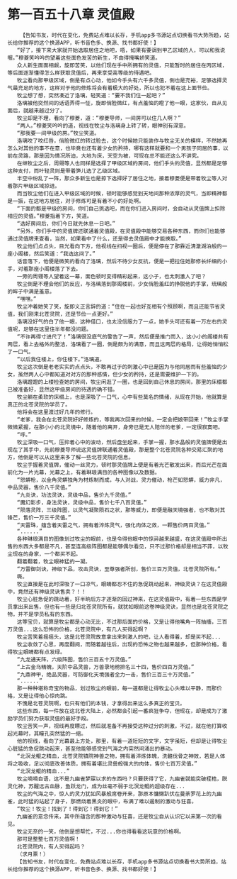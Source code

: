 # 第一百五十八章 灵值殿
        【告知书友，时代在变化，免费站点难以长存，手机app多书源站点切换看书大势所趋，站长给你推荐的这个换源APP，听书音色多、换源、找书都好使！】
       “好了，接下来大家就开始选取居住之地吧，唔，如果有要调到甲乙区域的人，可以和我说喔。”穆菱笑吟吟的望着这些面色发苦的新生，不由得掩嘴娇笑道。
       众人新生面面相觑，旋即苦笑，以他们现在手中所拥有的灵值，只能暂时的居住在丙区域，等后面逐渐懂得怎么样获取灵值后，再来享受高等级的待遇吧。
       牧尘看向那甲级区域，倒是有点心动，他如今手头有六千多灵值，倒也是充裕，足够选择灵气最充足的地方，这样对于他的修炼将会有着极大的好处，所以也犯不着在这上面节俭。
       牧尘想了想，突然凑近了洛璃，轻笑道：“要不我们住一起吧？”
       洛璃被他突然间的话语弄得一怔，旋即俏脸微红，有点羞恼的瞪了他一眼，这家伙，自从见面后，就越来越过分了。
       牧尘却是不理，看向了穆菱，道：“穆菱导师，一间房可以住几人啊？”
       “两人。”穆菱笑吟吟的道，视线在牧尘与洛璃身上转了转，眼神别有深意。
       “那我要一间甲级的房。”牧尘笑道。
       洛璃咬了咬红唇，俏脸微红的转过脸去，这个时候她只能装作与牧尘无关的模样，不然她再怎么对其他的事不在意，也毕竟也还有着少女的矜持，哪有这样就要和一个男孩子同居的事，以前在灵路，那是因为情况所迫，大地为床，天空为被，可现在总不能还这么不讲究。
       在继牧尘之后，周翎等人也同样是选择了甲级区域的房间，他们手头的灵值，显然都是足够这种支付，而叶轻灵则是带着笋儿选了乙级区域。
       半空中纷乱了一阵，那众多新生也是掠下选择好了居住之地，接着穆菱便是带着牧尘等人对着那片甲级区域掠进。
       而当牧尘他们在进入甲级区域的时候，顿时能够感觉到天地间那种浓厚的灵气，当即精神都是一振，在这地方居住，对于修炼可是有着不小的好处啊。
       “下面的都是甲级的房间，你们自己挑选吧，而在你们进入房间时，会自动从灵值牌上扣除相应的灵值。”穆菱指着下方，笑道。
       “选好房间后，你们今日就先休息一日吧。”
       “另外，你们手中的灵值牌还联通着灵值殿，在灵值殿中能够交易各种东西，而你们也能够通过灵值牌来查看，当然，如果看中了什么，还是得去灵值殿中才能换取。”
       牧尘他们点点头，目光看向下方，他视线在扫视一圈后，便是停在了那靠近清澈湖泊般的一座小阁楼，然后笑道：“我选这间了。”
       话音落下，他便是微笑的看向了洛璃，然后不待少女反抗，便是一把拉住她那修长纤细的小手，对着那座小阁楼落了下去。
       一旁的周翎等人望着这一幕，面色顿时变得精彩起来，这小子，也太刺激人了吧？
       牧尘倒是不理会他们的反应，与洛璃落到那阁楼前，少女俏脸羞红的挣脱他的手掌，琉璃般的眸子中满是羞意。
       “嘿嘿。”
       牧尘冲着她笑了笑，旋即义正言辞的道：“住在一起也好互相有个照顾啊，而且还能节省灵值，我们刚来北苍灵院，还是节俭一点更好。”
       洛璃没好气的白了他一眼，这种借口，也太没信服力了一点，她手头可还有着一万左右的灵值呢，足够在这里住半年都没问题。
       “不许再得寸进尺了！”洛璃很没底气的警告了一声，然后便是推门而入，这小小的阁楼共有两层，看上去格外的整洁，洛璃看了一圈，倒是颇为的满意，而且这两层的格局，让得她悄悄松了一口气。
       “以后我住楼上，你住楼下。”洛璃道。
       牧尘这次倒是老老实实的点点头，不敢再过于的刺激心中已是因为与他同居而有些羞恼的少女，虽然两人心中都知道对对方的那种感情，但少女的矜持，还是需要维护一下的。
       洛璃蹬蹬的上楼检查她的房间，牧尘闲逛了一圈，也是回到自己休息的房间，那里的床榻都已被准备好，显然这甲级房间的待遇的确不错。
       牧尘躺在柔软的床榻上，也是深吸了一口气，心中有些莫名的情绪，从现在开始，他就算是真正的北苍灵院的学员了。
       他将会在这里渡过好几年的修行。
       “老爹，我会在北苍灵院好好修炼的，等我再次回来的时候，一定会把娘带回来！”牧尘手掌微微紧握，在那小小的北灵境中，随着他的离开，身旁已是无人陪伴的老爹，一定很寂寞吧。
       “呼。”
       牧尘深吸一口气，压抑着心中的波动，然后盘坐起来，手掌一握，那水晶般的灵值牌便是出现在了其手中，先前穆菱导师说这灵值牌联通着灵值殿，那是整个北苍灵院各种交易汇聚的地方，他倒是可以从这里来多了解一些北苍灵院的信息。
       牧尘手握着灵值牌，催动一丝灵力，顿时那灵值牌上便是有着光芒散发出来，而后光芒在面前化为一片光幕，光幕之上，有着琳琅满目的各种图像以及数据。
       “怒蟒枪，以金角灵蟒独角为材炼制而成，与人对战，灵力催动，枪芒如怒蟒，威力非凡，中品灵器，售价八千灵值。”
       “九炎诀，功法灵诀，灵级中品，售价九千灵值。”
       “魔幻影步，身法灵诀，灵级中品，售价七千八百灵值。”
       “陨落灵阵，三级阵图，以灵气凝聚陨石之状，那等威力，即便是融天境强者，也不敢对其锋芒，售价一万三千灵值。”
       “天雷珠，蕴含着天雷之气，拥有着淬炼灵气，强化肉体之效，一颗售价两百灵值。”
       “......”
       各种琳琅满目的图像划过牧尘的眼前，也是令得他眼中的惊异越来越盛，在这灵值殿中所出售的东西大多都是不凡，甚至连高级阵图都是能够偶尔看见，只不过那价格却是相当不菲，以牧尘现在的身家，一个都买不起。
       翻着翻着，牧尘眼神猛的一凝。
       “万雷御剑诀，神级下品，攻击灵诀，至尊强者所创，售价三百万灵值，北苍灵院所有。”
       嘶。
       牧尘直接是在此时深吸了一口凉气，眼睛都忍不住的急促跳动起来，神级灵诀？在这灵值殿中，竟然还有神级灵诀售卖？！！
       牧尘心脏急促的跳动着，好半晌后方才逐渐的回过神来，在这灵值殿中，有着一些东西是学员拿出来出售，但也有一些是归北苍灵院所有，就犹如眼前这卷神级灵诀，显然也是北苍灵院之物，并不是学员私有的东西。
       这等宝贝，就算是牧尘都是心动无比，不过那后面的价格，又是让得他嘴角一阵抽搐，三百万灵值...这么恐怖的价格，北苍灵院中，有几人买得起啊？
       牧尘苦笑着摇摇头，这是北苍灵院故意拿出来刺激人的吧，让人看得着，却是买不起...
       牧尘收敛了心思，再度翻阅，而随着越往后，出现的恐怖之物也越来越多，但那种价格，看得牧尘眼睛都有点发绿。
       “九龙通天阵，六级阵图，售价三百五十万灵值。”
       “上古金乌精魄，天阶中品灵兽，万兽录地榜排名三十四，售价四百万灵值。”
       “九鼎神甲，绝品灵器，可防御化天境强者全力一击，售价三百三十万灵值。”
       “......”
       那一种种堪称奇宝的物品，划过牧尘的眼前，每一道都是让得牧尘心头难以平静，而那价格，又是让得他心惊肉跳。
       不愧是北苍灵院啊，也只有他们的本钱，才拿得出来这么多真正的宝贝。
       这些东西，每一件放在这北苍大陆上，必然都会引起一番疯狂争夺，但现在，却是成为了激励学员们努力获取灵值的最好手段。
       牧尘苦笑一声，视线再度瞟过，然后就准备不再接受这种过分的刺激，不过，就在他打算收起光幕时，其瞳孔突然猛的一缩。
       他的视线，看向了光幕最上方处，那里，有着一道短短的文字，文字虽短，但却是让得牧尘心脏猛的急促跳动起来，甚至他能够感觉到气海之内突然间涌出的暴动。
       “北溟龙鲲之精血，北苍灵院镇院神兽之物，拥有着淬炼体魄，洗髓伐骨之神效，若是人体将之吸收，足以彻底改善体质，拥有着堪比灵兽般强大的肉体，售价七百万灵值。”
       “北溟龙鲲的精血...”
       牧尘喃喃自语，这不是九幽雀梦寐以求的东西吗？只要获得了它，九幽雀就能突破桎梏，脱灵化神，苏醒远古血脉，鱼跃龙门，成为丝毫不弱于北溟龙鲲的超级存在...
       牧尘的气海之中，惊人的灵力犹如风暴般席卷开来，那原本慵懒趴伏在曼荼罗花上的九幽雀，此时猛的站起了身子，那燃烧着黑炎的眼中，布满了难以遏制的激动与狂喜。
       “牧尘！牧尘！找到了！得到它！得到它！”
       九幽雀的意念传来，其中所蕴含的那种激动与狂喜，还是牧尘自从认识它以来第一次的看见。
       牧尘无奈的一笑，他倒是想帮忙，不过...你也得看看这玩意的价格啊。
       那可是整整七百万灵值啊！
       北苍灵院内，有人买得起吗？
       （求月票！）
       【告知书友，时代在变化，免费站点难以长存，手机app多书源站点切换看书大势所趋，站长给你推荐的这个换源APP，听书音色多、换源、找书都好使！】